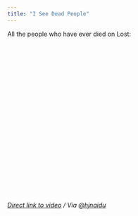 ```yaml
---
title: "I See Dead People"
---
```

<p>All the people who have ever died on Lost:</p>
<p><object width="425" height="344"><param name="movie" value="http://www.youtube.com/v/69OXRew7v0I&hl=en_US&fs=1&rel=0"></param><param name="allowFullScreen" value="true"></param><param name="allowscriptaccess" value="always"></param><embed src="http://www.youtube.com/v/69OXRew7v0I&hl=en_US&fs=1&rel=0" type="application/x-shockwave-flash" allowscriptaccess="always" allowfullscreen="true" width="425" height="344"></embed></object></p>
<p><em><a href="http://www.youtube.com/watch?v=69OXRew7v0I">Direct link to video</a> / Via <a href="http://twitter.com/hjnaidu/status/14317106579">@hjnaidu</a></em></p>

